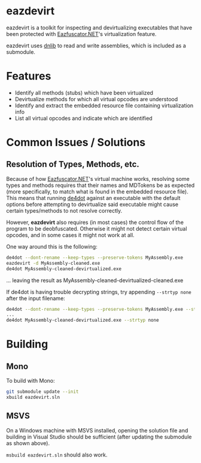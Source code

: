 eazdevirt
=========

eazdevirt is a toolkit for inspecting and devirtualizing executables that have
been protected with [Eazfuscator.NET]'s virtualization feature.

eazdevirt uses [dnlib] to read and write assemblies, which is included as a
submodule.

Features
========

* Identify all methods (stubs) which have been virtualized
* Devirtualize methods for which all virtual opcodes are understood
* Identify and extract the embedded resource file containing virtualization info
* List all virtual opcodes and indicate which are identified

Common Issues / Solutions
=========================

Resolution of Types, Methods, etc.
----------------------------------

Because of how [Eazfuscator.NET]'s virtual machine works, resolving some types
and methods requires that their names and MDTokens be as expected (more
specifically, to match what is found in the embedded resource file). This means
that running [de4dot] against an executable with the default options before
attempting to devirtualize said executable might cause certain types/methods to
not resolve correctly.

However, **eazdevirt** also requires (in most cases) the control flow of the
program to be deobfuscated. Otherwise it might not detect certain virtual
opcodes, and in some cases it might not work at all.

One way around this is the following:

```sh
de4dot --dont-rename --keep-types --preserve-tokens MyAssembly.exe
eazdevirt -d MyAssembly-cleaned.exe
de4dot MyAssembly-cleaned-devirtualized.exe
```

... leaving the result as MyAssembly-cleaned-devirtualized-cleaned.exe

If de4dot is having trouble decrypting strings, try appending `--strtyp none`
after the input filename:

```sh
de4dot --dont-rename --keep-types --preserve-tokens MyAssembly.exe --strtyp none
...
de4dot MyAssembly-cleaned-devirtualized.exe --strtyp none
```

Building
========

Mono
----

To build with Mono:

```sh
git submodule update --init
xbuild eazdevirt.sln
```

MSVS
----

On a Windows machine with MSVS installed, opening the solution file and
building in Visual Studio should be sufficient (after updating the submodule
as shown above).

`msbuild eazdevirt.sln` should also work.


[de4dot]:https://github.com/0xd4d/de4dot
[dnlib]:https://github.com/0xd4d/dnlib
[Eazfuscator.NET]:https://www.gapotchenko.com/eazfuscator.net
